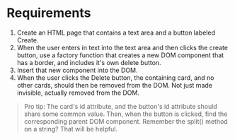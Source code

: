 # Requirements
1. Create an HTML page that contains a text area and a button labeled Create.
2. When the user enters in text into the text area and then clicks the create button, use a factory function that creates a new DOM component that has a border, and includes it's own delete button.
3. Insert that new component into the DOM.
4. When the user clicks the Delete button, the containing card, and no other cards, should then be removed from the DOM. Not just made invisible, actually removed from the DOM.
> Pro tip: The card's id attribute, and the button's id attribute should share some common value. Then, when the button is clicked, find the corresponding parent DOM component. Remember the split() method on a string? That will be helpful.